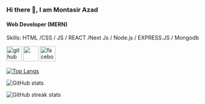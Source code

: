  ### Hi there 👋, I am Montasir Azad
#### Web Developer (MERN)
 

Skills:  HTML /CSS / JS / REACT /Next Js / Node.js / EXPRESS.JS /  Mongodb 




[<img src='https://w7.pngwing.com/pngs/914/758/png-transparent-github-social-media-computer-icons-logo-android-github-logo-computer-wallpaper-banner-thumbnail.png' alt='github' height='40'>](https://github.com/montasirazad)  [<img src='https://img.freepik.com/premium-psd/linkedin-social-media-icon-3d_466778-4386.jpg' height='40'>](https://www.linkedin.com/in/in/montasir-azad-525094123/)  [<img src='https://image.similarpng.com/very-thumbnail/2020/04/Popular-Logo-facebook-icon-png.png' alt='facebook' height='40'>](https://www.facebook.com/montasir.azad/)  

[![Top Langs](https://github-readme-stats.vercel.app/api/top-langs/?username=montasirazad)](https://github.com/anuraghazra/github-readme-stats)

![GitHub stats](https://github-readme-stats.vercel.app/api?username=montasirazad&show_icons=true)  

![GitHub streak stats](https://github-readme-streak-stats.herokuapp.com/?user=montasirazad)  

